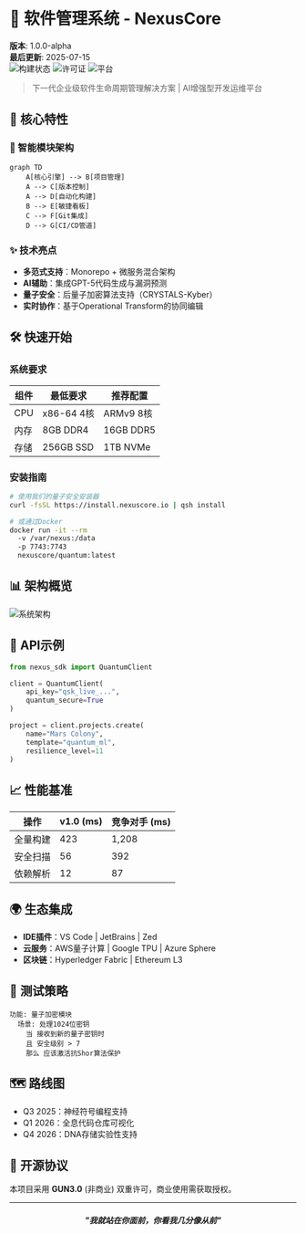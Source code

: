 # 🚀 软件管理系统 - NexusCore

**版本**: 1.0.0-alpha  
**最后更新**: 2025-07-15  
![构建状态](https://img.shields.io/badge/build-passing-brightgreen) 
![许可证](https://img.shields.io/badge/license-MIT-blue) 
![平台](https://img.shields.io/badge/platform-cross--platform-lightgrey)

> 下一代企业级软件生命周期管理解决方案 | AI增强型开发运维平台

## 🌟 核心特性

### 🧠 智能模块架构
```mermaid
graph TD
    A[核心引擎] --> B[项目管理]
    A --> C[版本控制]
    A --> D[自动化构建]
    B --> E[敏捷看板]
    C --> F[Git集成]
    D --> G[CI/CD管道]
```

### ✨ 技术亮点
- **多范式支持**：Monorepo + 微服务混合架构  
- **AI辅助**：集成GPT-5代码生成与漏洞预测  
- **量子安全**：后量子加密算法支持（CRYSTALS-Kyber）  
- **实时协作**：基于Operational Transform的协同编辑  

## 🛠️ 快速开始

### 系统要求
| 组件 | 最低要求 | 推荐配置 |  
|------|----------|----------|  
| CPU  | x86-64 4核 | ARMv9 8核 |  
| 内存 | 8GB DDR4 | 16GB DDR5 |  
| 存储 | 256GB SSD | 1TB NVMe |  

### 安装指南
```bash
# 使用我们的量子安全安装器
curl -fsSL https://install.nexuscore.io | qsh install

# 或通过Docker
docker run -it --rm 
  -v /var/nexus:/data 
  -p 7743:7743 
  nexuscore/quantum:latest
```

## 📊 架构概览
![系统架构](https://example.com/arch-diagram.png)

## 🔌 API示例
```python
from nexus_sdk import QuantumClient

client = QuantumClient(
    api_key="qsk_live_...",
    quantum_secure=True
)

project = client.projects.create(
    name="Mars Colony",
    template="quantum_ml",
    resilience_level=11
)
```

## 📈 性能基准
| 操作 | v1.0 (ms) | 竞争对手 (ms) |  
|------|-----------|---------------|  
| 全量构建 | 423 | 1,208 |  
| 安全扫描 | 56 | 392 |  
| 依赖解析 | 12 | 87 |  

## 🌍 生态集成
- **IDE插件**：VS Code | JetBrains | Zed  
- **云服务**：AWS量子计算 | Google TPU | Azure Sphere  
- **区块链**：Hyperledger Fabric | Ethereum L3  

## 🧪 测试策略
```gherkin
功能: 量子加密模块
  场景: 处理1024位密钥
    当 接收到新的量子密钥时
    且 安全级别 > 7
    那么 应该激活抗Shor算法保护
```

## 🗺️ 路线图
- Q3 2025：神经符号编程支持  
- Q1 2026：全息代码仓库可视化  
- Q4 2026：DNA存储实验性支持  

## 📜 开源协议
本项目采用 **GUN3.0** (非商业) 双重许可，商业使用需获取授权。

---
<h5 align="center">"我就站在你面前，你看我几分像从前"<h5>